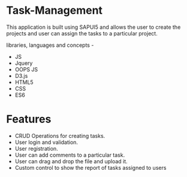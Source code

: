 # Task-Management

This application is built using SAPUI5 and allows the user to create the projects and user can assign the tasks to a particular project.

libraries, languages and concepts - 
* JS 
* Jquery
* OOPS JS
* D3.js 
* HTML5 
* CSS
* ES6

# Features
* CRUD Operations for creating tasks.
* User login and validation.
* User registration.
* User can add comments to a particular task.
* User can drag and drop the file and upload it.
* Custom control to show the report of tasks assigned to users

